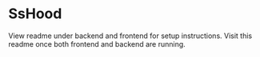 # SsHood  
View readme under backend and frontend for setup instructions. Visit this readme once both frontend and backend are running.  